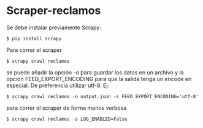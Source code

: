 # Scraper-reclamos

Se debe instalar previamente Scrapy:

```
$ pip install scrapy
```

Para correr el scraper

```
$ scrapy crawl reclamos
```

se puede añadir la opción -o para guardar los datos en un archivo y la opción FEED_EXPORT_ENCODING para que la salida tenga un encode en especial. De preferencia utilizar utf-8. Ej:

```
$ scrapy crawl reclamos -o output.json -s FEED_EXPORT_ENCODING='utf-8'
```

para correr el scraper de forma menos verbosa

```
$ scrapy crawl reclamos -s LOG_ENABLED=False
```
